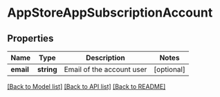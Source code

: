 # AppStoreAppSubscriptionAccount

## Properties
Name | Type | Description | Notes
------------ | ------------- | ------------- | -------------
**email** | **string** | Email of the account user | [optional] 

[[Back to Model list]](../README.md#documentation-for-models) [[Back to API list]](../README.md#documentation-for-api-endpoints) [[Back to README]](../README.md)


